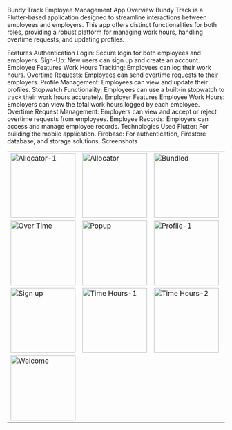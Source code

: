 Bundy Track
Employee Management App
Overview
Bundy Track is a Flutter-based application designed to streamline interactions between employees and employers. This app offers distinct functionalities for both roles, providing a robust platform for managing work hours, handling overtime requests, and updating profiles.

Features
Authentication
Login: Secure login for both employees and employers.
Sign-Up: New users can sign up and create an account.
Employee Features
Work Hours Tracking: Employees can log their work hours.
Overtime Requests: Employees can send overtime requests to their employers.
Profile Management: Employees can view and update their profiles.
Stopwatch Functionality: Employees can use a built-in stopwatch to track their work hours accurately.
Employer Features
Employee Work Hours: Employers can view the total work hours logged by each employee.
Overtime Request Management: Employers can view and accept or reject overtime requests from employees.
Employee Records: Employers can access and manage employee records.
Technologies Used
Flutter: For building the mobile application.
Firebase: For authentication, Firestore database, and storage solutions.
Screenshots
<table>
  <tr>
    <td><img src="https://github.com/user-attachments/assets/fddbf1b4-83c4-445b-aa75-6c73a96fae4c" alt="Allocator-1" width="150"/></td>
    <td><img src="https://github.com/user-attachments/assets/6de24cf2-f94f-437d-b75c-50d1dfb33a07" alt="Allocator" width="150"/></td>
    <td><img src="https://github.com/user-attachments/assets/9d17e539-d334-458b-a7c1-1bbbc19d1c93" alt="Bundled" width="150"/></td>
    <td><img src="https://github.com/user-attachments/assets/4befbb0f-1d08-4d13-8c05-8a87ef74e247" alt="Dropdown" width="150"/></td>
    <td><img src="https://github.com/user-attachments/assets/b9bcd0fe-8f48-42fd-94d4-3d3bb7dbf51d" alt="Home" width="150"/></td>
  </tr>
  <tr>
    <td><img src="https://github.com/user-attachments/assets/d9371d18-48cc-4de1-a2a6-cd108ad4b3d2" alt="Over Time" width="150"/></td>
    <td><img src="https://github.com/user-attachments/assets/f9d2a7cd-0b8d-4365-8f32-5c58dbf8c6e1" alt="Popup" width="150"/></td>
    <td><img src="https://github.com/user-attachments/assets/40b13d1e-632f-4f0d-9b3d-c3dadf2ff53e" alt="Profile-1" width="150"/></td>
    <td><img src="https://github.com/user-attachments/assets/ce1e2e93-ecbb-48ff-8ef3-58dc0a9ae9e7" alt="Profile" width="150"/></td>
    <td><img src="https://github.com/user-attachments/assets/6641c205-6c85-4ffc-b19e-a3d7369c52ef" alt="Sign up-1" width="150"/></td>
  </tr>
  <tr>
    <td><img src="https://github.com/user-attachments/assets/b64c5aad-8265-46ad-b275-60a8d8daff4e" alt="Sign up" width="150"/></td>
    <td><img src="https://github.com/user-attachments/assets/beca556b-a1ca-40cd-9003-4d18fd9abcb9" alt="Time Hours-1" width="150"/></td>
    <td><img src="https://github.com/user-attachments/assets/dc0e87a3-7805-4a60-a029-e48cea3341fa" alt="Time Hours-2" width="150"/></td>
    <td><img src="https://github.com/user-attachments/assets/9b519ff9-a938-46d4-a785-e322c0906ae5" alt="Time Hours" width="150"/></td>
    <td><img src="https://github.com/user-attachments/assets/ddb4261d-1674-4023-abf5-393d6daf5e03" alt="Welcome-1" width="150"/></td>
  </tr>
  <tr>
    <td><img src="https://github.com/user-attachments/assets/cb32544f-0114-4548-a4f0-e4be70db2a1f" alt="Welcome" width="150"/></td>
  </tr>
</table>
